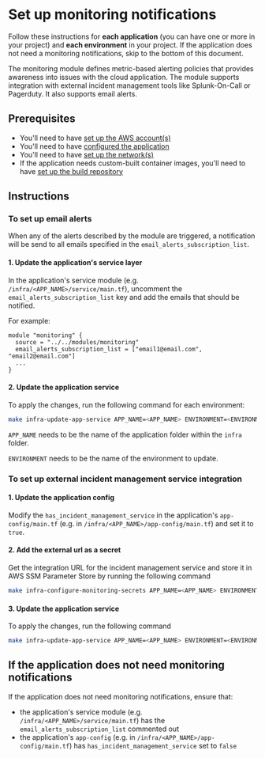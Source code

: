# Set up monitoring notifications

Follow these instructions for **each application** (you can have one or more in your project) and **each environment** in your project. If the application does not need a monitoring notifications, skip to the bottom of this document.

The monitoring module defines metric-based alerting policies that provides awareness into issues with the cloud application. The module supports integration with external incident management tools like Splunk-On-Call or Pagerduty. It also supports email alerts.

## Prerequisites

* You'll need to have [set up the AWS account(s)](./set-up-aws-accounts.md)
* You'll need to have [configured the application](/infra/app/app-config/main.tf)
* You'll need to have [set up the network(s)](./set-up-networks.md)
* If the application needs custom-built container images, you'll need to have [set up the build repository](./set-up-app-build-repository.md)

## Instructions

### To set up email alerts

When any of the alerts described by the module are triggered, a notification will be send to all emails specified in the `email_alerts_subscription_list`.

#### 1. Update the application's service layer

In the application's service module (e.g. `/infra/<APP_NAME>/service/main.tf`), uncomment the `email_alerts_subscription_list` key and add the emails that should be notified.

For example:

```
module "monitoring" {
  source = "../../modules/monitoring"
  email_alerts_subscription_list = ["email1@email.com", "email2@email.com"]
  ...
}
```

#### 2. Update the application service

To apply the changes, run the following command for each environment:

```bash
make infra-update-app-service APP_NAME=<APP_NAME> ENVIRONMENT=<ENVIRONMENT>
```

`APP_NAME` needs to be the name of the application folder within the `infra` folder.

`ENVIRONMENT` needs to be the name of the environment to update.

### To set up external incident management service integration

#### 1. Update the application config

Modify the `has_incident_management_service` in the application's `app-config/main.tf` (e.g. in `/infra/<APP_NAME>/app-config/main.tf`) and set it to `true`.

#### 2. Add the external url as a secret

Get the integration URL for the incident management service and store it in AWS SSM Parameter Store by running the following command

```bash
make infra-configure-monitoring-secrets APP_NAME=<APP_NAME> ENVIRONMENT=<ENVIRONMENT> URL=<WEBHOOK_URL>
```

#### 3. Update the application service

To apply the changes, run the following command

```bash
make infra-update-app-service APP_NAME=<APP_NAME> ENVIRONMENT=<ENVIRONMENT>
```

## If the application does not need monitoring notifications

If the application does not need monitoring notifications, ensure that:

* the application's service module (e.g. `/infra/<APP_NAME>/service/main.tf`) has the `email_alerts_subscription_list` commented out
* the application's `app-config` (e.g. in `/infra/<APP_NAME>/app-config/main.tf`) has `has_incident_management_service` set to `false`